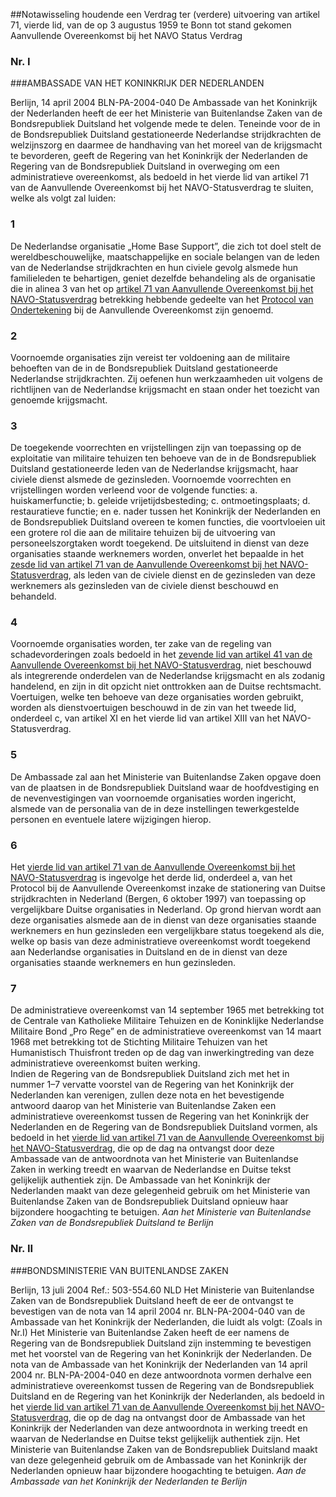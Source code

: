 <meta http-equiv='Content-Type' content='text/html; charset=utf-8' />

##Notawisseling houdende een Verdrag ter (verdere) uitvoering van artikel 71, vierde lid, van de op 3 augustus 1959 te Bonn tot stand gekomen Aanvullende Overeenkomst bij het NAVO Status Verdrag

### Nr.  I  

###AMBASSADE VAN HET KONINKRIJK DER NEDERLANDEN

Berlijn, 14 april 2004  BLN-PA-2004-040  De Ambassade van het Koninkrijk der Nederlanden heeft de eer het Ministerie van Buitenlandse Zaken van de Bondsrepubliek Duitsland het volgende mede te delen. Teneinde voor de in de Bondsrepubliek Duitsland gestationeerde Nederlandse strijdkrachten de welzijnszorg en daarmee de handhaving van het moreel van de krijgsmacht te bevorderen, geeft de Regering van het Koninkrijk der Nederlanden de Regering van de Bondsrepubliek Duitsland in overweging om een administratieve overeenkomst, als bedoeld in het vierde lid van artikel 71 van de Aanvullende Overeenkomst bij het NAVO-Statusverdrag te sluiten, welke als volgt zal luiden:  

### 1  

De Nederlandse organisatie „Home Base Support”, die zich tot doel stelt de wereldbeschouwelijke, maatschappelijke en sociale belangen van de leden van de Nederlandse strijdkrachten en hun civiele gevolg alsmede hun familieleden te behartigen, geniet dezelfde behandeling als de organisatie die in alinea 3 van het op [artikel 71 van Aanvullende Overeenkomst bij het NAVO-Statusverdrag](../../../../../../../../../../../../../verdrag/agreement/to/supplement/the/agreement/between/the/parties/to/the/north/etc/BWBV0005381/README.md) betrekking hebbende gedeelte van het [Protocol van Ondertekening](../../../../../../../../../../../../../verdrag/agreement/to/supplement/the/agreement/between/the/parties/to/the/north/etc/BWBV0005381/README.md) bij de Aanvullende Overeenkomst zijn genoemd.  

### 2  

Voornoemde organisaties zijn vereist ter voldoening aan de militaire behoeften van de in de Bondsrepubliek Duitsland gestationeerde Nederlandse strijdkrachten. Zij oefenen hun werkzaamheden uit volgens de richtlijnen van de Nederlandse krijgsmacht en staan onder het toezicht van genoemde krijgsmacht.  

### 3  

De toegekende voorrechten en vrijstellingen zijn van toepassing op de exploitatie van militaire tehuizen ten behoeve van de in de Bondsrepubliek Duitsland gestationeerde leden van de Nederlandse krijgsmacht, haar civiele dienst alsmede de gezinsleden. Voornoemde voorrechten en vrijstellingen worden verleend voor de volgende functies: a. huiskamerfunctie; b. geleide vrijetijdsbesteding; c. ontmoetingsplaats; d. restauratieve functie; en e. nader tussen het Koninkrijk der Nederlanden en de Bondsrepubliek Duitsland overeen te komen functies, die voortvloeien uit een grotere rol die aan de militaire tehuizen bij de uitvoering van personeelszorgtaken wordt toegekend. De uitsluitend in dienst van deze organisaties staande werknemers worden, onverlet het bepaalde in het [zesde lid van artikel 71 van de Aanvullende Overeenkomst bij het NAVO-Statusverdrag](../../../../../../../../../../../../../verdrag/agreement/to/supplement/the/agreement/between/the/parties/to/the/north/etc/BWBV0005381/README.md), als leden van de civiele dienst en de gezinsleden van deze werknemers als gezinsleden van de civiele dienst beschouwd en behandeld.  

### 4  

Voornoemde organisaties worden, ter zake van de regeling van schadevorderingen zoals bedoeld in het [zevende lid van artikel 41 van de Aanvullende Overeenkomst bij het NAVO-Statusverdrag](../../../../../../../../../../../../../verdrag/agreement/to/supplement/the/agreement/between/the/parties/to/the/north/etc/BWBV0005381/README.md), niet beschouwd als integrerende onderdelen van de Nederlandse krijgsmacht en als zodanig handelend, en zijn in dit opzicht niet onttrokken aan de Duitse rechtsmacht. Voertuigen, welke ten behoeve van deze organisaties worden gebruikt, worden als dienstvoertuigen beschouwd in de zin van het tweede lid, onderdeel c, van artikel XI en het vierde lid van artikel XIII van het NAVO-Statusverdrag.  

### 5  

De Ambassade zal aan het Ministerie van Buitenlandse Zaken opgave doen van de plaatsen in de Bondsrepubliek Duitsland waar de hoofdvestiging en de nevenvestigingen van voornoemde organisaties worden ingericht, alsmede van de personalia van de in deze instellingen tewerkgestelde personen en eventuele latere wijzigingen hierop.  

### 6  

Het [vierde lid van artikel 71 van de Aanvullende Overeenkomst bij het NAVO-Statusverdrag](../../../../../../../../../../../../../verdrag/agreement/to/supplement/the/agreement/between/the/parties/to/the/north/etc/BWBV0005381/README.md) is ingevolge het derde lid, onderdeel a, van het Protocol bij de Aanvullende Overeenkomst inzake de stationering van Duitse strijdkrachten in Nederland (Bergen, 6 oktober 1997) van toepassing op vergelijkbare Duitse organisaties in Nederland. Op grond hiervan wordt aan deze organisaties alsmede aan de in dienst van deze organisaties staande werknemers en hun gezinsleden een vergelijkbare status toegekend als die, welke op basis van deze administratieve overeenkomst wordt toegekend aan Nederlandse organisaties in Duitsland en de in dienst van deze organisaties staande werknemers en hun gezinsleden.  

### 7  

De administratieve overeenkomst van 14 september 1965 met betrekking tot de Centrale van Katholieke Militaire Tehuizen en de Koninklijke Nederlandse Militaire Bond „Pro Rege” en de administratieve overeenkomst van 14 maart 1968 met betrekking tot de Stichting Militaire Tehuizen van het Humanistisch Thuisfront treden op de dag van inwerkingtreding van deze administratieve overeenkomst buiten werking.  
Indien de Regering van de Bondsrepubliek Duitsland zich met het in nummer 1–7 vervatte voorstel van de Regering van het Koninkrijk der Nederlanden kan verenigen, zullen deze nota en het bevestigende antwoord daarop van het Ministerie van Buitenlandse Zaken een administratieve overeenkomst tussen de Regering van het Koninkrijk der Nederlanden en de Regering van de Bondsrepubliek Duitsland vormen, als bedoeld in het [vierde lid van artikel 71 van de Aanvullende Overeenkomst bij het NAVO-Statusverdrag](../../../../../../../../../../../../../verdrag/agreement/to/supplement/the/agreement/between/the/parties/to/the/north/etc/BWBV0005381/README.md), die op de dag na ontvangst door deze Ambassade van de antwoordnota van het Ministerie van Buitenlandse Zaken in werking treedt en waarvan de Nederlandse en Duitse tekst gelijkelijk authentiek zijn. De Ambassade van het Koninkrijk der Nederlanden maakt van deze gelegenheid gebruik om het Ministerie van Buitenlandse Zaken van de Bondsrepubliek Duitsland opnieuw haar bijzondere hoogachting te betuigen.   *Aan het*   *Ministerie van Buitenlandse Zaken*   *van de Bondsrepubliek Duitsland*   *te Berlijn*    

### Nr.  II  

###BONDSMINISTERIE VAN BUITENLANDSE ZAKEN

Berlijn, 13 juli 2004  Ref.: 503-554.60 NLD  Het Ministerie van Buitenlandse Zaken van de Bondsrepubliek Duitsland heeft de eer de ontvangst te bevestigen van de nota van 14 april 2004 nr. BLN-PA-2004-040 van de Ambassade van het Koninkrijk der Nederlanden, die luidt als volgt:  (Zoals in Nr.I)  Het Ministerie van Buitenlandse Zaken heeft de eer namens de Regering van de Bondsrepubliek Duitsland zijn instemming te bevestigen met het voorstel van de Regering van het Koninkrijk der Nederlanden. De nota van de Ambassade van het Koninkrijk der Nederlanden van 14 april 2004 nr. BLN-PA-2004-040 en deze antwoordnota vormen derhalve een administratieve overeenkomst tussen de Regering van de Bondsrepubliek Duitsland en de Regering van het Koninkrijk der Nederlanden, als bedoeld in het [vierde lid van artikel 71 van de Aanvullende Overeenkomst bij het NAVO-Statusverdrag](../../../../../../../../../../../../../verdrag/agreement/to/supplement/the/agreement/between/the/parties/to/the/north/etc/BWBV0005381/README.md), die op de dag na ontvangst door de Ambassade van het Koninkrijk der Nederlanden van deze antwoordnota in werking treedt en waarvan de Nederlandse en Duitse tekst gelijkelijk authentiek zijn. Het Ministerie van Buitenlandse Zaken van de Bondsrepubliek Duitsland maakt van deze gelegenheid gebruik om de Ambassade van het Koninkrijk der Nederlanden opnieuw haar bijzondere hoogachting te betuigen.   *Aan*   *de Ambassade van*   *het Koninkrijk der Nederlanden*   *te Berlijn*    
